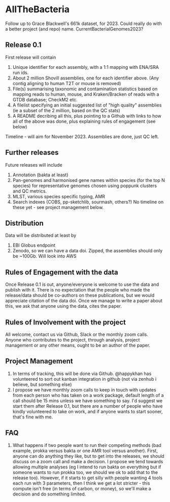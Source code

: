 # AllTheBacteria
Follow up to Grace Blackwell's 661k dataset, for 2023.
Could really do with a better project (and repo) name. CurrentBacterialGenomes2023?

## Release 0.1
First release will contain
1. Unique identifier for each assembly, with a 1:1 mapping with ENA/SRA run ids.
2. About 2 million Shovill assemblies, one for each identifier above. (Any contig aligning to human T2T or mouse is removed)
3. File(s) summarising taxonomic and contamination statistics based on mapping reads to human, mouse, and Kraken/Bracken of reads with a GTDB database; CheckM2 etc.
4. A filelist specifying an initial suggested list of "high quality" assemblies (ie a subset of the 2 million, based on the QC stats)
5. A README decribing all this, plus pointing to a Github with links to how all of the above was done, plus explaining rules of engagement (see below)

Timeline - will aim for November 2023. Assemblies are done, just QC left.

## Further releases
Future releases will include
1. Annotation (bakta at least)
2. Pan-genomes and harmonised gene names within species (for the top N species) for representative genomes chosen using poppunk clusters and QC metrics.
3. MLST, various species specific typing, AMR
4. Search indexes (COBS, pp-sketchlib, sourmash, others?)
No timeline on these yet - see project management below.

## Distribution
Data will be distributed at least by
1. EBI Globus endpoint
2. Zenodo, so we can have a data doi. Zipped, the assemblies should only be ~100Gb.
Will look into AWS

## Rules of Engagement with the data
Once Release 0.1 is out, anyone/everyone is welcome to use the data and publish with it. There is no expectation that the people who made the release/data should be co-authors on these publications, but we would appreciate citation of the data doi. Once we manage to write a paper about this, we ask that anyone using the data, cites the paper. 

## Rules of Involvement with the project
All welcome, contact us via Github, Slack or the monthly zoom calls. Anyone who contributes to the project, through analysis, project management or any other means, ought to be an author of the paper. 

## Project Management
1. In terms of tracking, this will be done via Github. @happykhan has volunteered to sort out kanban integration in github (not via zenhub i believe, but something else)
2. I propose we have monthly zoom calls to keep in touch with updates from each person who has taken on a work package, default length of a call should be 15 mins unless we have something to say. I'd suggest we start them after Release 0.1, but there are a number of people who have kindly volunteered to take on work, and if anyone wants to start sooner, that's fine with me.

## FAQ
1. What happens if two people want to run their competing methods (bad example, prokka versus bakta or one AMR tool versus another). First, anyone can do anything they like, but to get into the releases, we should discuss on a zoom call and make a decision. I propose we tend towards allowing multiple analyses (eg I intend to run bakta on everything but if someone wants to run prokka too, we should we ok to add that to the release too). However, if it starts to get silly with people wanting 4 tools each run with 3 parameters, then I think we get a lot stricter - this compute isn't free (in terms of carbon, or money), so we'll make a decision and do something limited. 

